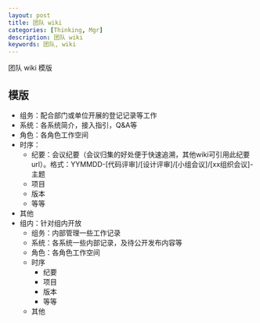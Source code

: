 ```yaml
---
layout: post
title: 团队 wiki
categories: [Thinking, Mgr]
description: 团队 wiki
keywords: 团队, wiki
---
```


团队 wiki 模版

## 模版
- 组务：配合部门或单位开展的登记记录等工作
- 系统：各系统简介，接入指引，Q&A等
- 角色：各角色工作空间
- 时序：
  - 纪要：会议纪要（会议归集的好处便于快速追溯，其他wiki可引用此纪要url）。格式：YYMMDD-[代码评审]/[设计评审]/[小组会议]/[xx组织会议]-主题
  - 项目
  - 版本
  - 等等
- 其他
- 组内：针对组内开放
  - 组务：内部管理一些工作记录
  - 系统：各系统一些内部记录，及待公开发布内容等
  - 角色：各角色工作空间
  - 时序
    - 纪要
    - 项目
    - 版本
    - 等等
  - 其他
